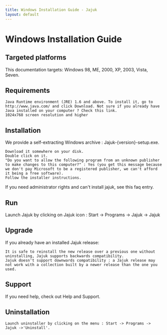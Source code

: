 ```yaml
---
title: Windows Installation Guide - Jajuk
layout: default
---
```


# Windows Installation Guide

## Targeted platforms

This documentation targets: Windows 98, ME, 2000, XP, 2003, Vista, Seven.

## Requirements

    Java Runtime environment (JRE) 1.6 and above. To install it, go to http://www.java.com/ and click Download. Not sure if you already have Java installed on your computer ? Check this link.
    1024x768 screen resolution and higher 

## Installation

We provide a self-extracting Windows archive : Jajuk-{version}-setup.exe.

    Download it somewhere on your disk.
    Double click on it.
    "Do you want to allow the following program from an unknown publisher to make changes to this computer?" : Yes (you get this message because we don't pay Microsoft to be a registered publisher, we can't afford it being a free software).
    Follow the installer instructions. 


If you need administrator rights and can't install jajuk, see this faq entry.

## Run

Launch Jajuk by clicking on Jajuk icon : Start -> Programs -> Jajuk -> Jajuk

## Upgrade

If you already have an installed Jajuk release:

    It is safe to reinstall the new release over a previous one without uninstalling, Jajuk supports backwards compatibility.
    Jajuk doesn't support downwards compatibility : a Jajuk release may not work with a collection built by a newer release than the one you used. 

## Support

If you need help, check out Help and Support.

## Uninstallation

    Launch uninstaller by clicking on the menu : Start -> Programs -> Jajuk ->'Uninstall'.
